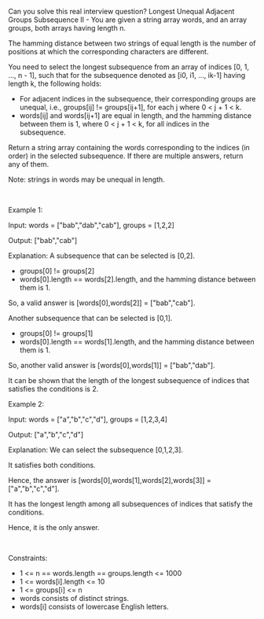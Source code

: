 Can you solve this real interview question? Longest Unequal Adjacent Groups Subsequence II - You are given a string array words, and an array groups, both arrays having length n.

The hamming distance between two strings of equal length is the number of positions at which the corresponding characters are different.

You need to select the longest subsequence from an array of indices [0, 1, ..., n - 1], such that for the subsequence denoted as [i0, i1, ..., ik-1] having length k, the following holds:

 * For adjacent indices in the subsequence, their corresponding groups are unequal, i.e., groups[ij] != groups[ij+1], for each j where 0 < j + 1 < k.
 * words[ij] and words[ij+1] are equal in length, and the hamming distance between them is 1, where 0 < j + 1 < k, for all indices in the subsequence.

Return a string array containing the words corresponding to the indices (in order) in the selected subsequence. If there are multiple answers, return any of them.

Note: strings in words may be unequal in length.

 

Example 1:

Input: words = ["bab","dab","cab"], groups = [1,2,2]

Output: ["bab","cab"]

Explanation: A subsequence that can be selected is [0,2].

 * groups[0] != groups[2]
 * words[0].length == words[2].length, and the hamming distance between them is 1.

So, a valid answer is [words[0],words[2]] = ["bab","cab"].

Another subsequence that can be selected is [0,1].

 * groups[0] != groups[1]
 * words[0].length == words[1].length, and the hamming distance between them is 1.

So, another valid answer is [words[0],words[1]] = ["bab","dab"].

It can be shown that the length of the longest subsequence of indices that satisfies the conditions is 2.

Example 2:

Input: words = ["a","b","c","d"], groups = [1,2,3,4]

Output: ["a","b","c","d"]

Explanation: We can select the subsequence [0,1,2,3].

It satisfies both conditions.

Hence, the answer is [words[0],words[1],words[2],words[3]] = ["a","b","c","d"].

It has the longest length among all subsequences of indices that satisfy the conditions.

Hence, it is the only answer.

 

Constraints:

 * 1 <= n == words.length == groups.length <= 1000
 * 1 <= words[i].length <= 10
 * 1 <= groups[i] <= n
 * words consists of distinct strings.
 * words[i] consists of lowercase English letters.